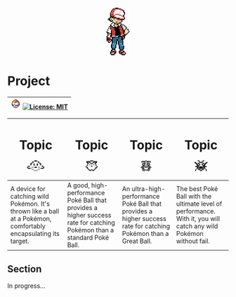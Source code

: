 <p align="center"><img src="img/red.png"></p>

[//]: # (TODO: Add MIT License)
[//]: # (TODO: Implement Travis or Circle CI)

# Project

| <img  src="img/timerball.png"> [![License: MIT](https://img.shields.io/badge/License-MIT-grey.svg)](https://opensource.org/licenses/MIT) |
| :------------------------|

| <h1 align="center">Topic</h1><p align="center"><img src="img/p1.png" height="24"></p> | <h1 align="center">Topic</h1><p align="center"><img src="img/p2.png" height="24"></p> | <h1 align="center">Topic</h1><p align="center"><img src="img/p3.png" height="24"></p> | <h1 align="center">Topic</h1><p align="center"><img src="img/p4.png" height="24"></p> |
| :------------------------| :--------------------- | :---------------------- | :---------------------- |
|	A device for catching wild Pokémon. It's thrown like a ball at a Pokémon, comfortably encapsulating its target. | A good, high-performance Poké Ball that provides a higher success rate for catching Pokémon than a standard Poké Ball. | An ultra-high-performance Poké Ball that provides a higher success rate for catching Pokémon than a Great Ball. | The best Poké Ball with the ultimate level of performance. With it, you will catch any wild Pokémon without fail.

## Section

In progress...